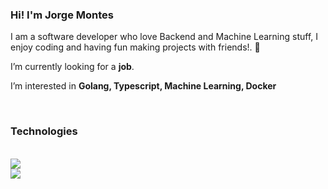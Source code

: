 <!-- ### Hi there 👋-->
<h3>Hi! I'm Jorge Montes</h3>

<div align="left">
 
 I am a software developer who love Backend and Machine Learning stuff, I enjoy coding and having fun making projects with friends!. 🤖
 

 I’m currently looking for a **job**.
 
 I’m interested in **Golang, Typescript, Machine Learning, Docker**

 </div>
 

<br/>
 
<h3>Technologies</h3>
<br/>
<div align=left>

<!-- <img width=325 align="right" src="https://github-readme-stats.vercel.app/api/top-langs/?--username=jorgemontess&hide=HTML&langs_count=8&layout=compact&theme=react&border_radius=10&size_weight=0.5&count_weight=0.5&exclude_repo=github-readme-stats" alt="top langs" /> 
-->

<img src="https://skillicons.dev/icons?i=go,github,git,java,typescript,ansible" />
<br />
<img src="https://skillicons.dev/icons?i=nodejs,python,kubernetes,docker,mysql,terraform" /><br>
 

 
</div>

<br/>




<br/>


<!--


- 🔭 I’m currently working on ...
- 🌱 I’m currently learning ...
- 👯 I’m looking to collaborate on ...
- 🤔 I’m looking for help with ...
- 💬 Ask me about ...
- 📫 How to reach me: ...
- 😄 Pronouns: ...
- ⚡ Fun fact: ...
-->
